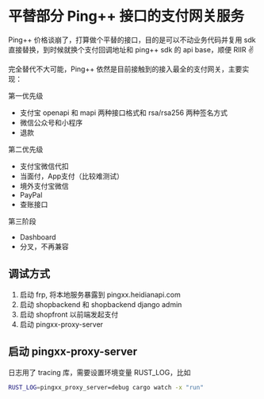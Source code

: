 # 平替部分 Ping++ 接口的支付网关服务

Ping++ 价格谈崩了，打算做个平替的接口，目的是可以不动业务代码并复用 sdk 直接替换，到时候就换个支付回调地址和 ping++ sdk 的 api base，顺便 RIIR ✌️

完全替代不大可能，Ping++ 依然是目前接触到的接入最全的支付网关，主要实现：

第一优先级
- 支付宝 openapi 和 mapi 两种接口格式和 rsa/rsa256 两种签名方式
- 微信公众号和小程序
- 退款

第二优先级
- 支付宝微信代扣
- 当面付，App支付（比较难测试）
- 境外支付宝微信
- PayPal
- 查账接口

第三阶段
- Dashboard
- 分叉，不再兼容

## 调试方式

1. 启动 frp, 将本地服务暴露到 pingxx.heidianapi.com
2. 启动 shopbackend 和 shopbackend django admin
3. 启动 shopfront 以前端发起支付
4. 启动 pingxx-proxy-server

## 启动 pingxx-proxy-server

日志用了 tracing 库，需要设置环境变量 RUST_LOG，比如

```bash
RUST_LOG=pingxx_proxy_server=debug cargo watch -x "run"
```
